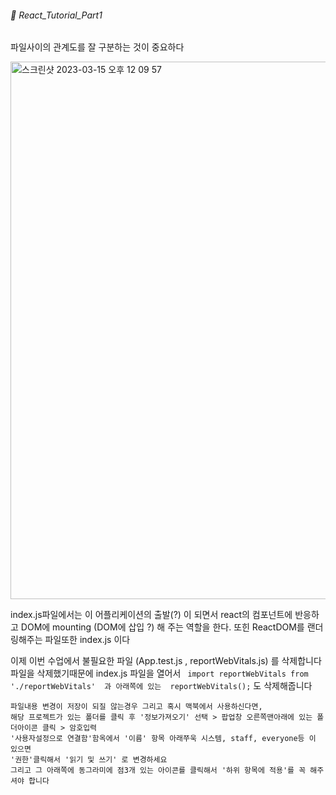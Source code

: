 ###### :cactus: React_Tutorial_Part1    

파일사이의 관계도를 잘 구분하는 것이 중요하다  

<img width="860" alt="스크린샷 2023-03-15 오후 12 09 57" src="https://user-images.githubusercontent.com/48478079/225195864-f7e62ad1-7d03-4850-9799-4037b54c95f6.png">

index.js파일에서는 이 어플리케이션의 출발(?) 이 되면서 react의 컴포넌트에 반응하고 DOM에 mounting (DOM에 삽입 ?) 해 주는 역할을 한다. 또힌 ReactDOM를 랜더링해주는 파일또한 index.js 이다

이제 이번 수업에서 불필요한 파일 (App.test.js , reportWebVitals.js) 를 삭제합니다
파일을 삭제했기때문에 index.js 파일을 열어서 
``` import reportWebVitals from './reportWebVitals'  과 아래쪽에 있는  reportWebVitals();``` 도 삭제해줍니다   

```
파일내용 변경이 저장이 되질 않는경우 그리고 혹시 맥북에서 사용하신다면, 
해당 프로젝트가 있는 폴더를 클릭 후 '정보가져오기' 선택 > 팝업창 오른쪽맨아래에 있는 폴더아이콘 클릭 > 암호입력 
'사용자설정으로 연결함'함옥에서 '이름' 항목 아래쭈욱 시스템, staff, everyone등 이 있으면 
'권한'클릭해서 '읽기 및 쓰기' 로 변경하세요 
그리고 그 아래쪽에 동그라미에 점3개 있는 아이콘를 클릭해서 '하위 항목에 적용'를 꼭 해주셔야 합니다 
```

